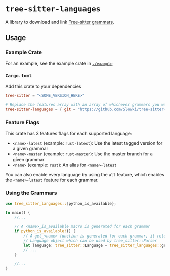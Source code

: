 # `tree-sitter-languages`
A library to download and link [Tree-sitter](https://tree-sitter.github.io/tree-sitter/) [grammars](https://tree-sitter.github.io/tree-sitter/using-parsers).

## Usage
### Example Crate
For an example, see the example crate in [`./example`](./example)

### `Cargo.toml`
Add this crate to your dependencies
```toml
tree-sitter = "<SOME_VERSION_HERE>"

# Replace the features array with an array of whichever grammars you want to enable
tree-sitter-languages = { git = "https://github.com/Slowki/tree-sitter-languages-rs.git", features = ["rust", "python"] }
```

### Feature Flags
This crate has 3 features flags for each supported language:
* `<name>-latest` (example: `rust-latest`): Use the latest tagged version for a given grammar
* `<name>-master` (example: `rust-master`): Use the master branch for a given grammar
* `<name>` (example: `rust`): An alias for `<name>-latest`

You can also enable every language by using the `all` feature, which enables the `<name>-latest` feature for each grammar.

### Using the Grammars
```rust
use tree_sitter_languages::{python_is_available};

fn main() {
    //...

    // A <name>_is_available macro is generated for each grammar
    if python_is_available!() {
        // A get_<name> function is generated for each grammar, it returns a normal Tree-sitter
        // Language object which can be used by tree_sitter::Parser
        let language: tree_sitter::Language = tree_sitter_languages::get_python();
        // ...
    }

    //...
}
```

